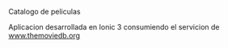 Catalogo de peliculas

Aplicacion desarrollada en Ionic 3 consumiendo el servicion de www.themoviedb.org

